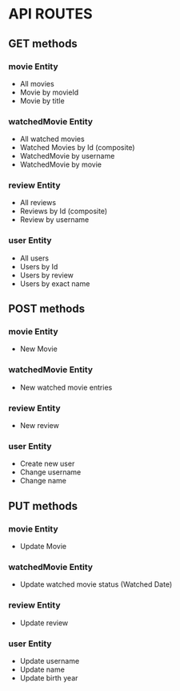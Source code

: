 # API ROUTES

## GET methods

### movie Entity
- All movies
- Movie by movieId
- Movie by title

### watchedMovie Entity
- All watched movies
- Watched Movies by Id (composite)
- WatchedMovie by username
- WatchedMovie by movie

### review Entity
- All reviews
- Reviews by Id (composite)
- Review by username

### user Entity
- All users
- Users by Id
- Users by review
- Users by exact name

## POST methods

### movie Entity
- New Movie

### watchedMovie Entity
- New watched movie entries

### review Entity
- New review
  
### user Entity
- Create new user
- Change username
- Change name
  
## PUT methods

### movie Entity
- Update Movie

### watchedMovie Entity
- Update watched movie status (Watched Date)

### review Entity
- Update review

### user Entity
- Update username
- Update name
- Update birth year
